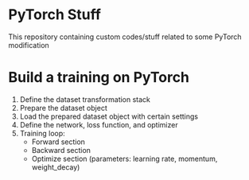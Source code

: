 # PyTorch Stuff
This repository containing custom codes/stuff related to some PyTorch modification   

# Build a training on PyTorch
1. Define the dataset transformation stack
2. Prepare the dataset object
3. Load the prepared dataset object with certain settings
4. Define the network, loss function, and optimizer
5. Training loop:
    * Forward section
    * Backward section
    * Optimize section (parameters: learning rate, momentum, weight_decay)

